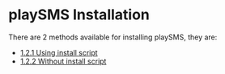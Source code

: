 playSMS Installation
====================

There are 2 methods available for installing playSMS, they are:

* [1.2.1 Using install script](1.2.1-Using-install-script.md)
* [1.2.2 Without install script](1.2.2-Without-install-script.md)
